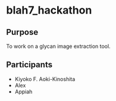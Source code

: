 # blah7_hackathon

## Purpose
To work on a glycan image extraction tool.

## Participants
* Kiyoko F. Aoki-Kinoshita
* Alex
* Appiah
